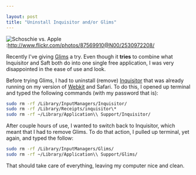 ```yaml
---

layout: post
title: "Uninstall Inquisitor and/or Glims"
---
```


![Schoschie vs. Apple](http://tech.karbassi.com/images/posts/2008-10-16/schoschie.jpg "Schoschie vs. Apple"):http://www.flickr.com/photos/87569910@N00/2530972208/

Recently I've giving [Glims](http://www.machangout.com/) a try. Even though it **tries** to combine what Inquisitor and Saft both do into one single free application, I was very disappointed in the ease of use and look.

Before trying Glims, I had to uninstall (remove) [Inquisitor](http://www.inquisitorx.com/safari/) that was already running on my version of [Webkit](http://www.webkit.org) and Safari. To do this, I opened up terminal and typed the following commands (with my password that is):

```bash
sudo rm -rf /Library/InputManagers/Inquisitor/
sudo rm -rf /Library/Receipts/inquisitor\*
sudo rm -rf ~/Library/Application\\ Support/Inquisitor/
```

After couple hours of use, I wanted to switch back to Inquisitor, which meant that I had to remove Glims. To do that action, I pulled up terminal, yet again, and typed the follow:

```bash
sudo rm -rf /Library/InputManagers/Glims/
sudo rm -rf ~/Library/Application\\ Support/Glims/
```

That should take care of everything, leaving my computer nice and clean.
